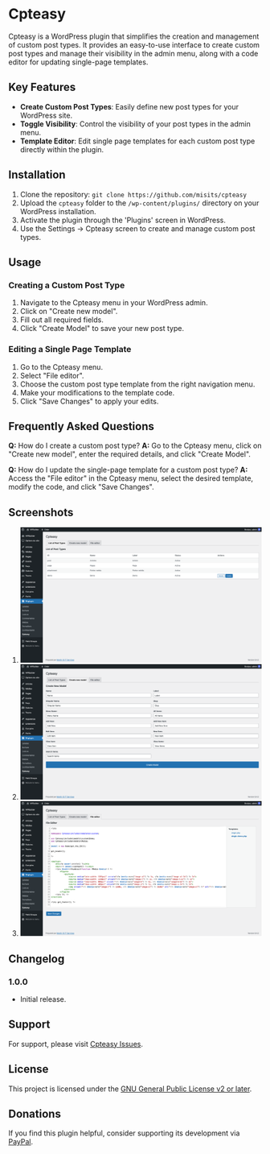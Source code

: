 # Cpteasy

Cpteasy is a WordPress plugin that simplifies the creation and management of custom post types. It provides an easy-to-use interface to create custom post types and manage their visibility in the admin menu, along with a code editor for updating single-page templates.

## Key Features

- **Create Custom Post Types**: Easily define new post types for your WordPress site.
- **Toggle Visibility**: Control the visibility of your post types in the admin menu.
- **Template Editor**: Edit single page templates for each custom post type directly within the plugin.

## Installation

1. Clone the repository: `git clone https://github.com/misits/cpteasy`
2. Upload the `cpteasy` folder to the `/wp-content/plugins/` directory on your WordPress installation.
3. Activate the plugin through the 'Plugins' screen in WordPress.
4. Use the Settings -> Cpteasy screen to create and manage custom post types.

## Usage

### Creating a Custom Post Type

1. Navigate to the Cpteasy menu in your WordPress admin.
2. Click on "Create new model".
3. Fill out all required fields.
4. Click "Create Model" to save your new post type.

### Editing a Single Page Template

1. Go to the Cpteasy menu.
2. Select "File editor".
3. Choose the custom post type template from the right navigation menu.
4. Make your modifications to the template code.
5. Click "Save Changes" to apply your edits.

## Frequently Asked Questions

**Q:** How do I create a custom post type?
**A:** Go to the Cpteasy menu, click on "Create new model", enter the required details, and click "Create Model".

**Q:** How do I update the single-page template for a custom post type?
**A:** Access the "File editor" in the Cpteasy menu, select the desired template, modify the code, and click "Save Changes".

## Screenshots

1. ![Custom Post Type List](/assets/screenshot-cpt-list.png)
2. ![Custom Post Type Form](/assets/screenshot-cpt-form.png)
3. ![Template Editor](/assets/screenshot-editor.png)

## Changelog

### 1.0.0

- Initial release.

## Support

For support, please visit [Cpteasy Issues](https://github.com/misits/cpteasy/issues).

## License

This project is licensed under the [GNU General Public License v2 or later](https://www.gnu.org/licenses/gpl-2.0.html).

## Donations

If you find this plugin helpful, consider supporting its development via [PayPal](https://www.paypal.com/donate/?hosted_button_id=8YDDNMSELC5CS).
